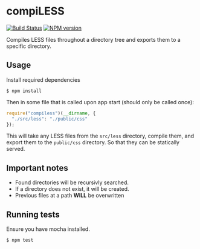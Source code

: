 compiLESS
=========
[![Build Status](https://magnum.travis-ci.com/ExPHAT/compiless.svg?token=pkSoYQq6oTsthGL4pZ6z)](https://magnum.travis-ci.com/ExPHAT/compiless)
[![NPM version](https://badge.fury.io/js/compiless.svg)](https://npmjs.org/package/compiless)

Compiles LESS files throughout a directory tree and exports them to a specific directory.


Usage
-----
Install required dependencies
```shell
$ npm install
```

Then in some file that is called upon app start (should only be called once):
```js
require("compiless")(__dirname, {
  "./src/less": "./public/css"
});
```

This will take any LESS files from the `src/less` directory, compile them, and export them to the `public/css` directory. So that they can be statically served.


Important notes
---------------
* Found directories will be recursivly searched.
* If a directory does not exist, it will be created.
* Previous files at a path **WILL** be overwritten


Running tests
-------------
Ensure you have mocha installed.

```shell
$ npm test
```
